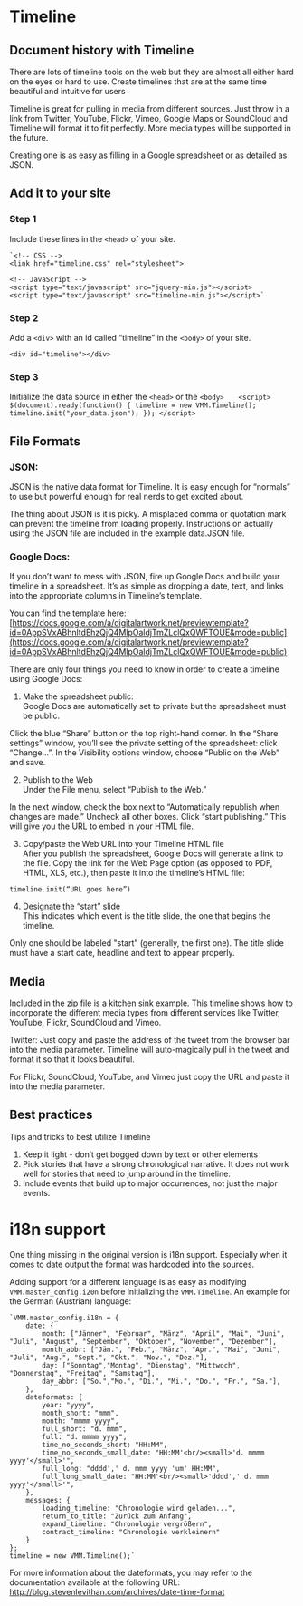 # Timeline 
## Document history with Timeline

There are lots of timeline tools on the web but they are almost all either
hard on the eyes or hard to use. Create timelines that are at the same time
beautiful and intuitive for users

Timeline is great for pulling in media from different sources. Just throw in a
link from Twitter, YouTube, Flickr, Vimeo, Google Maps or SoundCloud and
Timeline will format it to fit perfectly. More media types will be supported
in the future.

Creating one is as easy as filling in a Google spreadsheet or as detailed as
JSON.

## Add it to your site

### Step 1

Include these lines in the `<head>` of your site.

	`<!-- CSS -->
	<link href="timeline.css" rel="stylesheet">

	<!-- JavaScript -->
	<script type="text/javascript" src="jquery-min.js"></script>
	<script type="text/javascript" src="timeline-min.js"></script>`

### Step 2

Add a `<div>` with an id called “timeline” in the `<body>` of your site.

`<div id="timeline"></div>`

### Step 3

Initialize the data source in either the `<head>` or the `<body>`
`	<script>
		$(document).ready(function() {
			timeline = new VMM.Timeline();
			timeline.init("your_data.json");
		});
	</script>`

## File Formats

### JSON:

JSON is the native data format for Timeline. It is easy enough for “normals”
to use but powerful enough for real nerds to get excited about.

The thing about JSON is it is picky. A misplaced comma or quotation mark can
prevent the timeline from loading properly. Instructions on actually using the
JSON file are included in the example data.JSON file.

### Google Docs:

If you don’t want to mess with JSON, fire up Google Docs and build your
timeline in a spreadsheet. It’s as simple as dropping a date, text, and links
into the appropriate columns in Timeline’s template.

You can find the template here: [https://docs.google.com/a/digitalartwork.net/previewtemplate?id=0AppSVxABhnltdEhzQjQ4MlpOaldjTmZLclQxQWFTOUE&mode=public](https://docs.google.com/a/digitalartwork.net/previewtemplate?id=0AppSVxABhnltdEhzQjQ4MlpOaldjTmZLclQxQWFTOUE&mode=public)

There are only four things you need to know in order to create a timeline
using Google Docs:

  1. Make the spreadsheet public:   
Google Docs are automatically set to private but the spreadsheet must be
public.

  
Click the blue “Share” button on the top right-hand corner. In the “Share
settings” window, you’ll see the private setting of the spreadsheet: click
“Change...”. In the Visibility options window, choose “Public on the Web” and
save.

  2. Publish to the Web  
Under the File menu, select “Publish to the Web.”

  
In the next window, check the box next to “Automatically republish when
changes are made.” Uncheck all other boxes. Click “start publishing.” This
will give you the URL to embed in your HTML file.

  3. Copy/paste the Web URL into your Timeline HTML file  
After you publish the spreadsheet, Google Docs will generate a link to the
file. Copy the link for the Web Page option (as opposed to PDF, HTML, XLS,
etc.), then paste it into the timeline’s HTML file:

  
`timeline.init(“URL goes here”)`

  4. Designate the “start” slide  
This indicates which event is the title slide, the one that begins the
timeline.

  
Only one should be labeled "start" (generally, the first one). The title slide
must have a start date, headline and text to appear properly.

## Media

Included in the zip file is a kitchen sink example. This timeline shows how to
incorporate the different media types from different services like Twitter,
YouTube, Flickr, SoundCloud and Vimeo.

Twitter: Just copy and paste the address of the tweet from the browser bar
into the media parameter. Timeline will auto-magically pull in the tweet and
format it so that it looks beautiful.

For Flickr, SoundCloud, YouTube, and Vimeo just copy the URL and paste it into
the media parameter.

## Best practices

Tips and tricks to best utilize Timeline

  1. Keep it light - don’t get bogged down by text or other elements
  2. Pick stories that have a strong chronological narrative. It does not work well for stories that need to jump around in the timeline.
  3. Include events that build up to major occurrences, not just the major events.


# i18n support

One thing missing in the original version is i18n support. Especially when it comes to date output the format was hardcoded into the sources.

Adding support for a different language is as easy as modifying `VMM.master_config.i20n` before initializing the `VMM.Timeline`. An example for the German (Austrian) language:

	`VMM.master_config.i18n = {
		date: {
			month: ["Jänner", "Februar", "März", "April", "Mai", "Juni", "Juli", "August", "September", "Oktober", "November", "Dezember"],
			month_abbr: ["Jän.", "Feb.", "März", "Apr.", "Mai", "Juni", "Juli", "Aug.", "Sept.", "Okt.", "Nov.", "Dez."],
			day: ["Sonntag","Montag", "Dienstag", "Mittwoch", "Donnerstag", "Freitag", "Samstag"],
			day_abbr: ["So.","Mo.", "Di.", "Mi.", "Do.", "Fr.", "Sa."],
		},
		dateformats: {
			year: "yyyy",
			month_short: "mmm",
			month: "mmmm yyyy",
			full_short: "d. mmm",
			full: "d. mmmm yyyy",
			time_no_seconds_short: "HH:MM",
			time_no_seconds_small_date: "HH:MM'<br/><small>'d. mmmm yyyy'</small>'",
			full_long: "dddd',' d. mmm yyyy 'um' HH:MM",
			full_long_small_date: "HH:MM'<br/><small>'dddd',' d. mmm yyyy'</small>'",
		},
		messages: {
			loading_timeline: "Chronologie wird geladen...",
			return_to_title: "Zurück zum Anfang",
			expand_timeline: "Chronologie vergrößern",
			contract_timeline: "Chronologie verkleinern"						
		}
	};
	timeline = new VMM.Timeline();`

For more information about the dateformats, you may refer to the documentation available at the following URL: http://blog.stevenlevithan.com/archives/date-time-format

